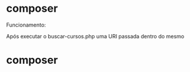 # composer

Funcionamento:

Após executar o buscar-cursos.php uma URI passada dentro do mesmo 
# composer
